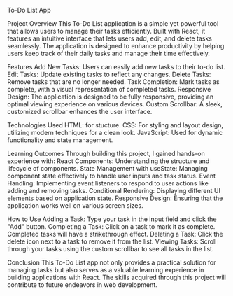 To-Do List App


Project Overview
This To-Do List application is a simple yet powerful tool that allows users to manage their tasks efficiently. Built with React, it features an intuitive
interface that lets users add, edit, and delete tasks seamlessly. The application is designed to enhance productivity by helping users keep track of their daily tasks and manage their
time effectively.


Features
Add New Tasks: Users can easily add new tasks to their to-do list.
Edit Tasks: Update existing tasks to reflect any changes.
Delete Tasks: Remove tasks that are no longer needed.
Task Completion: Mark tasks as complete, with a visual representation of completed tasks.
Responsive Design: The application is designed to be fully responsive, providing an optimal viewing experience on various devices.
Custom Scrollbar: A sleek, customized scrollbar enhances the user interface.


Technologies Used
HTML: for stucture.
CSS: For styling and layout design, utilizing modern techniques for a clean look.
JavaScript: Used for dynamic functionality and state management.


Learning Outcomes
Through building this project, I gained hands-on experience with:
React Components: Understanding the structure and lifecycle of components.
State Management with useState: Managing component state effectively to handle user inputs and task status.
Event Handling: Implementing event listeners to respond to user actions like adding and removing tasks.
Conditional Rendering: Displaying different UI elements based on application state.
Responsive Design: Ensuring that the application works well on various screen sizes.

How to Use
Adding a Task: Type your task in the input field and click the "Add" button.
Completing a Task: Click on a task to mark it as complete. Completed tasks will have a strikethrough effect.
Deleting a Task: Click the delete icon next to a task to remove it from the list.
Viewing Tasks: Scroll through your tasks using the custom scrollbar to see all tasks in the list.

Conclusion
This To-Do List app not only provides a practical solution for managing tasks but also serves as a valuable learning experience in building applications with React. 
The skills acquired through this project will contribute to future endeavors in web development.

